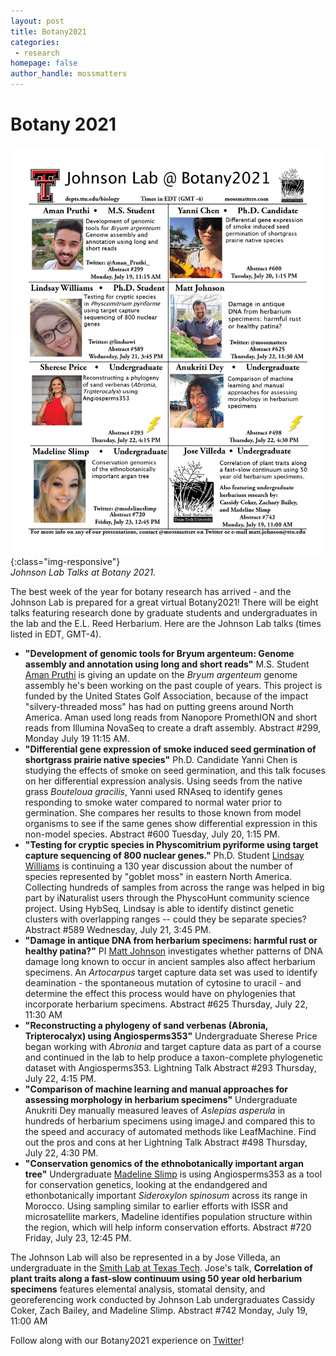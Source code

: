 ```yaml
---
layout: post
title: Botany2021
categories:
 - research
homepage: false
author_handle: mossmatters
---
```


# Botany 2021

![](/assets/images/blog/botany2021flyer.jpg){:class="img-responsive"} <br> *Johnson Lab Talks at Botany 2021.*

The best week of the year for botany research has arrived - and the Johnson Lab is prepared for a great virtual Botany2021! There will be eight talks featuring research done by graduate students and undergraduates in the lab and the E.L. Reed Herbarium. Here are the Johnson Lab talks (times listed in EDT, GMT-4).

-  **"Development of genomic tools for Bryum argenteum: Genome assembly and annotation using long and short reads"** M.S. Student [Aman Pruthi](https://twitter.com/AmanPruthi_) is giving an update on the *Bryum argenteum* genome assembly he's been working on the past couple of years. This project is funded by the United States Golf Association, because of the impact "silvery-threaded moss" has had on putting greens around North America. Aman used long reads from Nanopore PromethION and short reads from Illumina NovaSeq to create a draft assembly. Abstract #299, Monday July 19 11:15 AM. 
-  **"Differential gene expression of smoke induced seed germination of shortgrass prairie native species"** Ph.D. Candidate Yanni Chen is studying the effects of smoke on seed germination, and this talk focuses on her differential expression analysis. Using seeds from the native grass _Bouteloua gracilis_, Yanni used RNAseq to identify genes responding to smoke water compared to normal water prior to germination. She compares her results to those known from model organisms to see if the same genes show differential expression in this non-model species. Abstract #600
Tuesday, July 20, 1:15 PM.
-  **"Testing for cryptic species in Physcomitrium pyriforme using target capture sequencing of 800 nuclear genes."** Ph.D. Student [Lindsay Williams](https://twitter.com/lindsawi) is continuing a 130 year discussion about the number of species represented by "goblet moss" in eastern North America. Collecting hundreds of samples from across the range was helped in big part by iNaturalist users through the PhyscoHunt community science project. Using HybSeq, Lindsay is able to identify distinct genetic clusters with overlapping ranges -- could they be separate species?  Abstract #589
Wednesday, July 21, 3:45 PM.
- **"Damage in antique DNA from herbarium specimens: harmful rust or healthy patina?"** PI [Matt Johnson](https://twitter.com/mossmatters) investigates whether patterns of DNA damage long known to occur in ancient samples also affect herbarium specimens. An _Artocarpus_ target capture data set was used to identify deamination - the spontaneous mutation of cytosine to uracil - and determine the effect this process would have on phylogenies that incorporate herbarium specimens. Abstract #625
Thursday, July 22, 11:30 AM
- **"Reconstructing a phylogeny of sand verbenas (Abronia, Tripterocalyx) using Angiosperms353"** Undergraduate Sherese Price began working with _Abronia_ and target capture data as part of a course and continued in the lab to help produce a taxon-complete phylogenetic dataset with Angiosperms353. Lightning Talk Abstract #293
Thursday, July 22, 4:15 PM.
- **"Comparison of machine learning and manual approaches for assessing morphology in herbarium specimens"** Undergraduate Anukriti Dey manually measured leaves of _Aslepias asperula_ in hundreds of herbarium specimens using imageJ and compared this to the speed and accuracy of automated methods like LeafMachine. Find out the pros and cons at her Lightning Talk Abstract #498 Thursday, July 22, 4:30 PM.
-  **"Conservation genomics of the ethnobotanically important argan tree"**  Undergraduate [Madeline Slimp](https://twitter.com/madelineslimp) is using Angiosperms353 as a tool for conservation genetics, looking at the endandgered and ethonbotanically important *Sideroxylon spinosum* across its range in Morocco. Using sampling similar to earlier efforts with ISSR and microsatellite markers, Madeline identifies population structure within the region, which will help inform conservation efforts. Abstract #720 Friday, July 23, 12:45 PM.

The Johnson Lab will also be represented in a by Jose Villeda, an undergraduate in the [Smith Lab at Texas Tech](https://www.smithecophyslab.com/index.html). Jose's talk, **Correlation of plant traits along a fast-slow continuum using 50 year old herbarium specimens** features elemental analysis, stomatal density, and georeferencing work conducted by Johnson Lab undergraduates Cassidy Coker, Zach Bailey, and Madeline Slimp. Abstract #742 Monday, July 19, 11:00 AM


Follow along with our Botany2021 experience on [Twitter](twitter.com/mossmatters)! 
